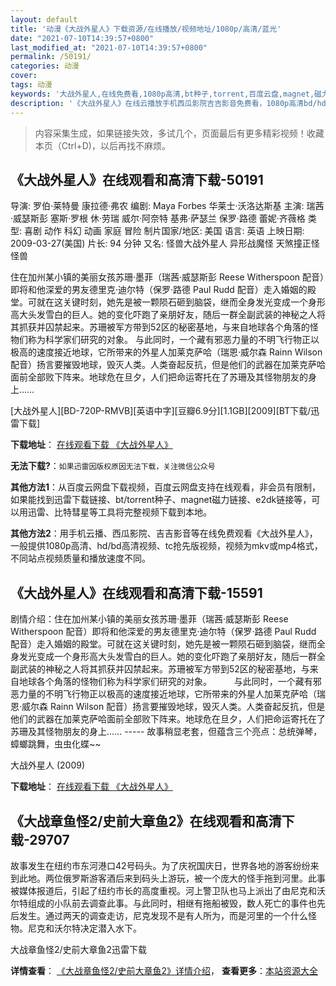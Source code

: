 ```yaml
---
layout: default
title: '动漫《大战外星人》下载资源/在线播放/视频地址/1080p/高清/蓝光'
date: "2021-07-10T14:39:57+0800"
last_modified_at: "2021-07-10T14:39:57+0800"
permalink: /50191/
categories: 动漫
cover:
tags: 动漫
keywords: '大战外星人,在线免费看,1080p高清,bt种子,torrent,百度云盘,magnet,磁力链,迅雷下载资源'
description: '《大战外星人》在线云播放手机西瓜影院吉吉影音免费看，1080p高清bd/hd未删减完整版和tc抢先枪版，mkv/mp4格式，附带bt/torrent种子、magnet/磁力链、百度云盘、网盘资源迅雷下载链接'
---
```


>内容采集生成，如果链接失效，多试几个，页面最后有更多精彩视频！收藏本页（Ctrl+D)，以后再找不麻烦。


## 《大战外星人》在线观看和高清下载-50191

导演: 罗伯·莱特曼 康拉德·弗农 编剧: Maya Forbes 华莱士·沃洛达斯基 主演: 瑞茜·威瑟斯彭 塞斯·罗根 休·劳瑞 威尔·阿奈特 基弗·萨瑟兰 保罗·路德 蕾妮·齐薇格 类型: 喜剧 动作 科幻 动画 家庭 冒险 制片国家/地区: 美国 语言: 英语 上映日期: 2009-03-27(美国) 片长: 94 分钟 又名: 怪兽大战外星人 异形战魔怪 天煞撞正怪怪兽

住在加州某小镇的美丽女孩苏珊·墨菲（瑞茜·威瑟斯彭 Reese Witherspoon 配音）即将和他深爱的男友德里克·迪尔特（保罗·路德 Paul Rudd 配音）走入婚姻的殿堂。可就在这关键时刻，她先是被一颗陨石砸到脑袋，继而全身发光变成一个身形高大头发雪白的巨人。她的变化吓跑了亲朋好友，随后一群全副武装的神秘之人将其抓获并囚禁起来。苏珊被军方带到52区的秘密基地，与来自地球各个角落的怪物们称为科学家们研究的对象。 与此同时，一个藏有邪恶力量的不明飞行物正以极高的速度接近地球，它所带来的外星人加莱克萨哈（瑞恩·威尔森 Rainn Wilson 配音）扬言要摧毁地球，毁灭人类。人类奋起反抗，但是他们的武器在加莱克萨哈面前全部败下阵来。地球危在旦夕，人们把命运寄托在了苏珊及其怪物朋友的身上……


[大战外星人][BD-720P-RMVB][英语中字][豆瓣6.9分][1.1GB][2009][BT下载/迅雷下载]

**下载地址**： [在线观看下载 《大战外星人》](https://www.btdx8.com/torrent/monsters_vs_aliens_2009.html) 


**无法下载?**：`如果迅雷因版权原因无法下载，关注微信公众号 `

**其他方法1**：从百度云网盘下载视频，百度云网盘支持在线观看，非会员有限制，如果能找到迅雷下载链接、bt/torrent种子、magnet磁力链接、e2dk链接等，可以用迅雷、比特彗星等工具将完整视频下载到本地。

**其他方法2**：用手机云播、西瓜影院、吉吉影音等在线免费观看《大战外星人》，一般提供1080p高清、hd/bd高清视频、tc抢先版视频，视频为mkv或mp4格式，不同站点视频质量和播放速度不同。


## 《大战外星人》在线观看和高清下载-15591

剧情介绍：住在加州某小镇的美丽女孩苏珊·墨菲（瑞茜·威瑟斯彭 Reese Witherspoon 配音）即将和他深爱的男友德里克·迪尔特（保罗·路德 Paul Rudd 配音）走入婚姻的殿堂。可就在这关键时刻，她先是被一颗陨石砸到脑袋，继而全身发光变成一个身形高大头发雪白的巨人。她的变化吓跑了亲朋好友，随后一群全副武装的神秘之人将其抓获并囚禁起来。苏珊被军方带到52区的秘密基地，与来自地球各个角落的怪物们称为科学家们研究的对象。  　　与此同时，一个藏有邪恶力量的不明飞行物正以极高的速度接近地球，它所带来的外星人加莱克萨哈（瑞恩·威尔森 Rainn Wilson 配音）扬言要摧毁地球，毁灭人类。人类奋起反抗，但是他们的武器在加莱克萨哈面前全部败下阵来。地球危在旦夕，人们把命运寄托在了苏珊及其怪物朋友的身上…… ----- 故事稍显老套，但蕴含三个亮点：总统弹琴，蟑螂跳舞，虫虫化蝶~~


大战外星人 (2009)

**下载地址**： [在线观看下载 《大战外星人》](https://www.btbtdy.me/btdy/dy4517.html) 


## 《大战章鱼怪2/史前大章鱼2》在线观看和高清下载-29707

故事发生在纽约市东河港口42号码头。为了庆祝国庆日，世界各地的游客纷纷来到此地。两位俄罗斯游客酒后来到码头上游玩，被一个庞大的怪手拖到河里。此事被媒体报道后，引起了纽约市长的高度重视。河上警卫队也马上派出了由尼克和沃尔特组成的小队前去调查此事。与此同时，相继有拖船被毁，数人死亡的事件也先后发生。通过两天的调查走访，尼克发现不是有人所为，而是河里的一个什么怪物。尼克和沃尔特决定潜入水下。


大战章鱼怪2/史前大章鱼2迅雷下载

**详情查看**： [《大战章鱼怪2/史前大章鱼2》详情介绍](/movie/29707/)， **查看更多**：[本站资源大全](/movie/t/all/)

